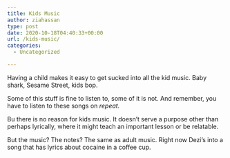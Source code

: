 ```yaml
---
title: Kids Music
author: ziahassan
type: post
date: 2020-10-18T04:40:33+00:00
url: /kids-music/
categories:
  - Uncategorized

---
```

Having a child makes it easy to get sucked into all the kid music. Baby shark, Sesame Street, kids bop. 

Some of this stuff is fine to listen to, some of it is not. And remember, you have to listen to these songs on _repeat._ 

Bu there is no reason for kids music. It doesn’t serve a purpose other than perhaps lyrically, where it might teach an important lesson or be relatable. 

But the music? The notes? The same as adult music. Right now Dezi’s into a song that has lyrics about cocaine in a coffee cup.